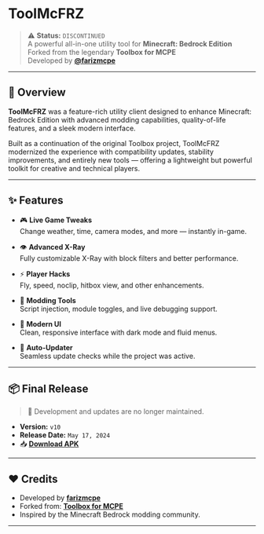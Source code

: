# ToolMcFRZ

> ⚠️ **Status:** `DISCONTINUED`  
> A powerful all-in-one utility tool for **Minecraft: Bedrock Edition**  
> Forked from the legendary **Toolbox for MCPE**  
> Developed by [**@farizmcpe**](https://github.com/farizmcpe)

---

## 📖 Overview

**ToolMcFRZ** was a feature-rich utility client designed to enhance Minecraft: Bedrock Edition with advanced modding capabilities, quality-of-life features, and a sleek modern interface.

Built as a continuation of the original Toolbox project, ToolMcFRZ modernized the experience with compatibility updates, stability improvements, and entirely new tools — offering a lightweight but powerful toolkit for creative and technical players.

---

## ✨ Features

- 🎮 **Live Game Tweaks**  
  Change weather, time, camera modes, and more — instantly in-game.

- 👁 **Advanced X-Ray**  
  Fully customizable X-Ray with block filters and better performance.

- ⚡ **Player Hacks**  
  Fly, speed, noclip, hitbox view, and other enhancements.

- 🧰 **Modding Tools**  
  Script injection, module toggles, and live debugging support.

- 🧼 **Modern UI**  
  Clean, responsive interface with dark mode and fluid menus.

- 🔄 **Auto-Updater**  
  Seamless update checks while the project was active.

---

## 📦 Final Release

> 🚨 Development and updates are no longer maintained.

- **Version:** `v10`  
- **Release Date:** `May 17, 2024`  
- 📥 [**Download APK**](https://github.com/farizmcpe/toolmcfrz/releases/v10)

---

## ❤️ Credits

- Developed by [**farizmcpe**](https://github.com/farizmcpe)  
- Forked from: [**Toolbox for MCPE**](https://play.google.com/store/apps/details?id=io.mrarm.mctoolbox)  
- Inspired by the Minecraft Bedrock modding community.

---
